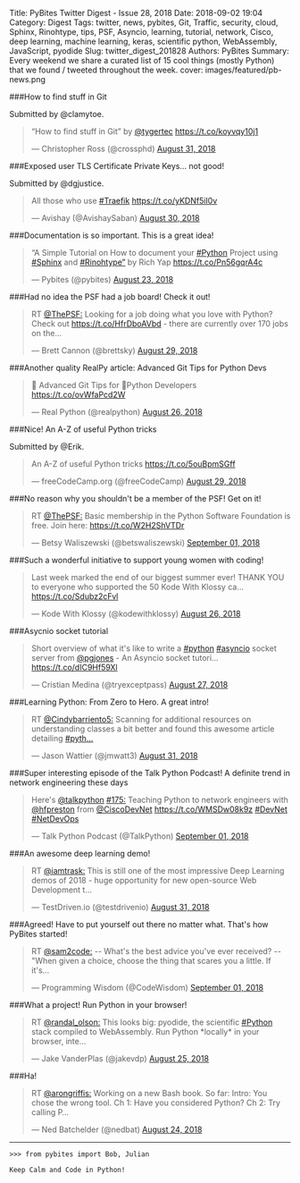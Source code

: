 Title: PyBites Twitter Digest - Issue 28, 2018
Date: 2018-09-02 19:04
Category: Digest
Tags: twitter, news, pybites, Git, Traffic, security, cloud, Sphinx, Rinohtype, tips, PSF, Asyncio, learning, tutorial, network, Cisco, deep learning, machine learning, keras, scientific python, WebAssembly, JavaScript, pyodide
Slug: twitter_digest_201828
Authors: PyBites
Summary: Every weekend we share a curated list of 15 cool things (mostly Python) that we found / tweeted throughout the week.
cover: images/featured/pb-news.png

###How to find stuff in Git

Submitted by @clamytoe.

<blockquote class="twitter-tweet"><p>“How to find stuff in Git” by <a href="https://twitter.com/@tygertec" target="_blank">@tygertec</a> <a href="https://t.co/koyvqy10j1" title="https://t.co/koyvqy10j1" target="_blank">https://t.co/koyvqy10j1</a></p>— Christopher Ross (@crossphd) <a href="https://twitter.com/crossphd/status/1035654575884328961" data-datetime="2018-08-31T22:24:27+00:00">August 31, 2018</a></blockquote>


###Exposed user TLS Certificate Private Keys... not good!

Submitted by @dgjustice.

<blockquote class="twitter-tweet"><p>All those who use <a href="https://twitter.com/search/#Traefik" target="_blank">#Traefik</a> <a href="https://t.co/yKDNf5iI0v" title="https://t.co/yKDNf5iI0v" target="_blank">https://t.co/yKDNf5iI0v</a></p>— Avishay (@AvishaySaban) <a href="https://twitter.com/AvishaySaban/status/1035159331879231488" data-datetime="2018-08-30T13:36:31+00:00">August 30, 2018</a></blockquote>


###Documentation is so important. This is a great idea!

<blockquote class="twitter-tweet"><p>“A Simple Tutorial on How to document your <a href="https://twitter.com/search/#Python" target="_blank">#Python</a> Project using <a href="https://twitter.com/search/#Sphinx" target="_blank">#Sphinx</a> and <a href="https://twitter.com/search/#Rinohtype”" target="_blank">#Rinohtype”</a> by Rich Yap <a href="https://t.co/Pn56gqrA4c" title="https://t.co/Pn56gqrA4c" target="_blank">https://t.co/Pn56gqrA4c</a></p>— Pybites (@pybites) <a href="https://twitter.com/pybites/status/1032540212851818502" data-datetime="2018-08-23T08:09:05+00:00">August 23, 2018</a></blockquote>


###Had no idea the PSF had a job board! Check it out!

<blockquote class="twitter-tweet"><p>RT <a href="https://twitter.com/@ThePSF:" target="_blank">@ThePSF:</a> Looking for a job doing what you love with Python? Check out <a href="https://t.co/HfrDboAVbd" title="https://t.co/HfrDboAVbd" target="_blank">https://t.co/HfrDboAVbd</a> - there are currently over 170 jobs on the…</p>— Brett Cannon (@brettsky) <a href="https://twitter.com/brettsky/status/1034820092654116864" data-datetime="2018-08-29T15:08:30+00:00">August 29, 2018</a></blockquote>


###Another quality RealPy article: Advanced Git Tips for Python Devs

<blockquote class="twitter-tweet"><p>📰 Advanced Git Tips for 🐍Python Developers <a href="https://t.co/ovWfaPcd2W" title="https://t.co/ovWfaPcd2W" target="_blank">https://t.co/ovWfaPcd2W</a></p>— Real Python (@realpython) <a href="https://twitter.com/realpython/status/1033823032186494978" data-datetime="2018-08-26T21:06:33+00:00">August 26, 2018</a></blockquote>


###Nice! An A-Z of useful Python tricks

Submitted by @Erik.

<blockquote class="twitter-tweet"><p>An A-Z of useful Python tricks <a href="https://t.co/5ouBpmSGff" title="https://t.co/5ouBpmSGff" target="_blank">https://t.co/5ouBpmSGff</a></p>— freeCodeCamp.org (@freeCodeCamp) <a href="https://twitter.com/freeCodeCamp/status/1034848710197428224" data-datetime="2018-08-29T17:02:13+00:00">August 29, 2018</a></blockquote>


###No reason why you shouldn't be a member of the PSF! Get on it!

<blockquote class="twitter-tweet"><p>RT <a href="https://twitter.com/@ThePSF:" target="_blank">@ThePSF:</a> Basic membership in the Python Software Foundation is free. Join here: <a href="https://t.co/W2H2ShVTDr" title="https://t.co/W2H2ShVTDr" target="_blank">https://t.co/W2H2ShVTDr</a></p>— Betsy Waliszewski (@betswaliszewski) <a href="https://twitter.com/betswaliszewski/status/1036019610389102593" data-datetime="2018-09-01T22:34:58+00:00">September 01, 2018</a></blockquote>


###Such a wonderful initiative to support young women with coding!

<blockquote class="twitter-tweet"><p>Last week marked the end of our biggest summer ever! THANK YOU to everyone who supported the 50 Kode With Klossy ca… <a href="https://t.co/Sdubz2cFvl" title="https://t.co/Sdubz2cFvl" target="_blank">https://t.co/Sdubz2cFvl</a></p>— Kode With Klossy (@kodewithklossy) <a href="https://twitter.com/kodewithklossy/status/1033683437729841152" data-datetime="2018-08-26T11:51:51+00:00">August 26, 2018</a></blockquote>


###Asycnio socket tutorial

<blockquote class="twitter-tweet"><p>Short overview of what it's like to write a <a href="https://twitter.com/search/#python" target="_blank">#python</a> <a href="https://twitter.com/search/#asyncio" target="_blank">#asyncio</a> socket server from <a href="https://twitter.com/@pgjones" target="_blank">@pgjones</a> - An Asyncio socket tutori… <a href="https://t.co/dIC9Hf59Xl" title="https://t.co/dIC9Hf59Xl" target="_blank">https://t.co/dIC9Hf59Xl</a></p>— Cristian Medina (@tryexceptpass) <a href="https://twitter.com/tryexceptpass/status/1034089420696285184" data-datetime="2018-08-27T14:45:05+00:00">August 27, 2018</a></blockquote>


###Learning Python: From Zero to Hero. A great intro!

<blockquote class="twitter-tweet"><p>RT <a href="https://twitter.com/@Cindybarriento5:" target="_blank">@Cindybarriento5:</a> Scanning for additional resources on understanding classes a bit better and found this awesome article detailing <a href="https://twitter.com/search/#pyth…" target="_blank">#pyth…</a></p>— Jason Wattier (@jmwatt3) <a href="https://twitter.com/jmwatt3/status/1035327361946972160" data-datetime="2018-08-31T00:44:13+00:00">August 31, 2018</a></blockquote>


###Super interesting episode of the Talk Python Podcast! A definite trend in network engineering these days

<blockquote class="twitter-tweet"><p>Here's <a href="https://twitter.com/@talkpython" target="_blank">@talkpython</a> <a href="https://twitter.com/search/#175:" target="_blank">#175:</a> Teaching Python to network engineers with <a href="https://twitter.com/@hfpreston" target="_blank">@hfpreston</a> from <a href="https://twitter.com/@CiscoDevNet" target="_blank">@CiscoDevNet</a> <a href="https://t.co/WMSDw08k9z" title="https://t.co/WMSDw08k9z" target="_blank">https://t.co/WMSDw08k9z</a> <a href="https://twitter.com/search/#DevNet" target="_blank">#DevNet</a> <a href="https://twitter.com/search/#NetDevOps" target="_blank">#NetDevOps</a></p>— Talk Python Podcast (@TalkPython) <a href="https://twitter.com/TalkPython/status/1035898321657901056" data-datetime="2018-09-01T14:33:00+00:00">September 01, 2018</a></blockquote>


###An awesome deep learning demo!

<blockquote class="twitter-tweet"><p>RT <a href="https://twitter.com/@iamtrask:" target="_blank">@iamtrask:</a> This is still one of the most impressive Deep Learning demos of 2018 - huge opportunity for new open-source Web Development t…</p>— TestDriven.io (@testdrivenio) <a href="https://twitter.com/testdrivenio/status/1035523639200759808" data-datetime="2018-08-31T13:44:09+00:00">August 31, 2018</a></blockquote>


###Agreed! Have to put yourself out there no matter what. That's how PyBites started!

<blockquote class="twitter-tweet"><p>RT <a href="https://twitter.com/@sam2code:" target="_blank">@sam2code:</a> -- What's the best advice you've ever received? -- "When given a choice, choose the thing that scares you a little. If it's…</p>— Programming Wisdom (@CodeWisdom) <a href="https://twitter.com/CodeWisdom/status/1035869127930507265" data-datetime="2018-09-01T12:37:00+00:00">September 01, 2018</a></blockquote>


###What a project! Run Python in your browser!

<blockquote class="twitter-tweet"><p>RT <a href="https://twitter.com/@randal_olson:" target="_blank">@randal_olson:</a> This looks big: pyodide, the scientific <a href="https://twitter.com/search/#Python" target="_blank">#Python</a> stack compiled to WebAssembly. Run Python *locally* in your browser, inte…</p>— Jake VanderPlas (@jakevdp) <a href="https://twitter.com/jakevdp/status/1033174893586657280" data-datetime="2018-08-25T02:11:04+00:00">August 25, 2018</a></blockquote>


###Ha!

<blockquote class="twitter-tweet"><p>RT <a href="https://twitter.com/@arongriffis:" target="_blank">@arongriffis:</a> Working on a new Bash book. So far: Intro: You chose the wrong tool. Ch 1: Have you considered Python? Ch 2: Try calling P…</p>— Ned Batchelder (@nedbat) <a href="https://twitter.com/nedbat/status/1032992702982438912" data-datetime="2018-08-24T14:07:07+00:00">August 24, 2018</a></blockquote>

---

	>>> from pybites import Bob, Julian

	Keep Calm and Code in Python!
